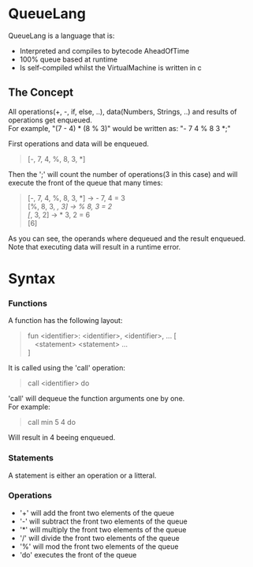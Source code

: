 # QueueLang
QueueLang is a language that is:
  - Interpreted and compiles to bytecode AheadOfTime
  - 100% queue based at runtime
  - Is self-compiled whilst the VirtualMachine is written in c
## The Concept
All operations(+, -, if, else, ..), data(Numbers, Strings, ..) and results of operations get enqueued. <br />
For example, "(7 - 4) * (8 % 3)" would be written as: "- 7 4 % 8 3 *;"

First operations and data will be enqueued.<br />
>\[-, 7, 4, %, 8, 3, *]

Then the ';' will count the number of operations(3 in this case) and will execute the front of the queue that many times:<br />

>\[-, 7, 4, %, 8, 3, *] -> - 7, 4 = 3<br />
\[%, 8, 3, *, 3] -> % 8, 3 = 2<br />
\[*, 3, 2] -> * 3, 2 = 6<br />
\[6]<br />

As you can see, the operands where dequeued and the result enqueued. Note that executing data will result in a runtime error.

# Syntax
### Functions
A function has the following layout:<br />

>fun \<identifier>: \<identifier>, \<identifier>, ... [<br />
&emsp;\<statement> \<statement> ...<br />
]

It is called using the 'call' operation:<br />
> call \<identifier> do

'call' will dequeue the function arguments one by one.<br />
For example:
>call min 5 4 do

Will result in 4 beeing enqueued.

### Statements
A statement is either an operation or a litteral.

### Operations
- '\+' will add the front two elements of the queue
- '-' will subtract the front two elements of the queue
- '*' will multiply the front two elements of the queue
- '/' will divide the front two elements of the queue
- '%' will mod the front two elements of the queue
- 'do' executes the front of the queue
